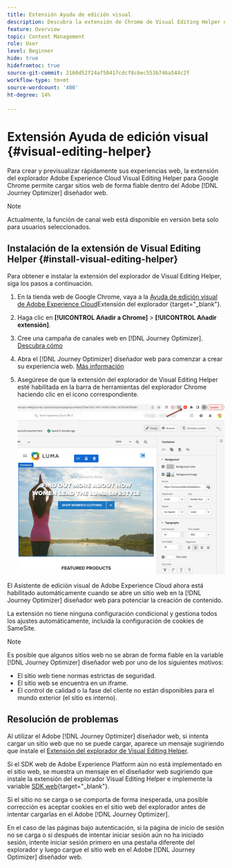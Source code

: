 ```yaml
---
title: Extensión Ayuda de edición visual
description: Descubra la extensión de Chrome de Visual Editing Helper que le permite crear y previsualizar páginas web en Journey Optimizer
feature: Overview
topic: Content Management
role: User
level: Beginner
hide: true
hidefromtoc: true
source-git-commit: 2160d52f24af50417cdcf8c6ec553b746a544c2f
workflow-type: tm+mt
source-wordcount: '400'
ht-degree: 14%

---
```


# Extensión Ayuda de edición visual {#visual-editing-helper}

Para crear y previsualizar rápidamente sus experiencias web, la extensión del explorador Adobe Experience Cloud Visual Editing Helper para Google Chrome permite cargar sitios web de forma fiable dentro del Adobe [!DNL Journey Optimizer] diseñador web.

>[!NOTE]
>
>Actualmente, la función de canal web está disponible en versión beta solo para usuarios seleccionados.

## Instalación de la extensión de Visual Editing Helper {#install-visual-editing-helper}

Para obtener e instalar la extensión del explorador de Visual Editing Helper, siga los pasos a continuación.

1. En la tienda web de Google Chrome, vaya a la [Ayuda de edición visual de Adobe Experience Cloud](https://chrome.google.com/webstore/detail/adobe-experience-cloud-vi/kgmjjkfjacffaebgpkpcllakjifppnca)Extensión del explorador {target=&quot;_blank&quot;}.

1. Haga clic en **[!UICONTROL Añadir a Chrome]** > **[!UICONTROL Añadir extensión]**.

1. Cree una campaña de canales web en [!DNL Journey Optimizer]. [Descubra cómo](author-web.md#create-web-campaign)

1. Abra el [!DNL Journey Optimizer] diseñador web para comenzar a crear su experiencia web. [Más información](author-web.md)

1. Asegúrese de que la extensión del explorador de Visual Editing Helper esté habilitada en la barra de herramientas del explorador Chrome haciendo clic en el icono correspondiente.

   ![](assets/web-visual-editing-extension.png)

El Asistente de edición visual de Adobe Experience Cloud ahora está habilitado automáticamente cuando se abre un sitio web en la [!DNL Journey Optimizer] diseñador web para potenciar la creación de contenido.

La extensión no tiene ninguna configuración condicional y gestiona todos los ajustes automáticamente, incluida la configuración de cookies de SameSite.

>[!NOTE]
>
>Es posible que algunos sitios web no se abran de forma fiable en la variable [!DNL Journey Optimizer] diseñador web por uno de los siguientes motivos:
>
> * El sitio web tiene normas estrictas de seguridad.
> * El sitio web se encuentra en un iframe.
> * El control de calidad o la fase del cliente no están disponibles para el mundo exterior (el sitio es interno).


## Resolución de problemas

Al utilizar el Adobe [!DNL Journey Optimizer] diseñador web, si intenta cargar un sitio web que no se puede cargar, aparece un mensaje sugiriendo que instale el [Extensión del explorador de Visual Editing Helper](#install-visual-editing-helper).

Si el SDK web de Adobe Experience Platform aún no está implementado en el sitio web, se muestra un mensaje en el diseñador web sugiriendo que instale la extensión del explorador Visual Editing Helper e implemente la variable [SDK web](https://experienceleague.adobe.com/docs/platform-learn/implement-web-sdk/overview.html?lang=es){target=&quot;_blank&quot;}.

Si el sitio no se carga o se comporta de forma inesperada, una posible corrección es aceptar cookies en el sitio web del explorador antes de intentar cargarlas en el Adobe [!DNL Journey Optimizer].

En el caso de las páginas bajo autenticación, si la página de inicio de sesión no se carga o si después de intentar iniciar sesión aún no ha iniciado sesión, intente iniciar sesión primero en una pestaña diferente del explorador y luego cargue el sitio web en el Adobe [!DNL Journey Optimizer] diseñador web.
